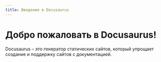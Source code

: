 ```yaml
---
title: Введение в Docusaurus
---
```


# Добро пожаловать в Docusaurus!

Docusaurus – это генератор статических сайтов, который упрощает создание и поддержку сайтов с документацией.
